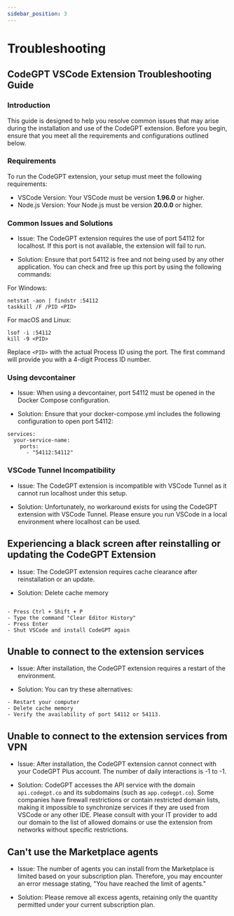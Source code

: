 ```yaml
---
sidebar_position: 3
---
```


# Troubleshooting

## CodeGPT VSCode Extension Troubleshooting Guide

### Introduction

This guide is designed to help you resolve common issues that may arise during the installation and use of the CodeGPT extension. Before you begin, ensure that you meet all the requirements and configurations outlined below.

### Requirements

To run the CodeGPT extension, your setup must meet the following requirements:

- VSCode Version: Your VSCode must be version **1.96.0** or higher.
- Node.js Version: Your Node.js must be version **20.0.0** or higher.

### Common Issues and Solutions

- Issue:
The CodeGPT extension requires the use of port 54112 for localhost. If this port is not available, the extension will fail to run.

- Solution:
Ensure that port 54112 is free and not being used by any other application. You can check and free up this port by using the following commands:

For Windows:

```
netstat -aon | findstr :54112
taskkill /F /PID <PID>
```

For macOS and Linux:

```
lsof -i :54112
kill -9 <PID>
```
Replace `<PID>` with the actual Process ID using the port. The first command will provide you with a 4-digit Process ID number.


### Using devcontainer

- Issue:
When using a devcontainer, port 54112 must be opened in the Docker Compose configuration.

- Solution:
Ensure that your docker-compose.yml includes the following configuration to open port 54112:

```
services:
  your-service-name:
    ports:
      - "54112:54112"
```

### VSCode Tunnel Incompatibility

- Issue:
The CodeGPT extension is incompatible with VSCode Tunnel as it cannot run localhost under this setup.

- Solution:
Unfortunately, no workaround exists for using the CodeGPT extension with VSCode Tunnel. Please ensure you run VSCode in a local environment where localhost can be used.

## Experiencing a black screen after reinstalling or updating the CodeGPT Extension
- Issue:
The CodeGPT extension requires cache clearance after reinstallation or an update.

- Solution: Delete cache memory
```

- Press Ctrl + Shift + P
- Type the command "Clear Editor History"
- Press Enter
- Shut VSCode and install CodeGPT again
```

## Unable to connect to the extension services
- Issue:
After installation, the CodeGPT extension requires a restart of the environment.

- Solution:
You can try these alternatives:
```
- Restart your computer
- Delete cache memory 
- Verify the availability of port 54112 or 54113.
```

## Unable to connect to the extension services from VPN 
- Issue:
After installation, the CodeGPT extension cannot connect with your CodeGPT Plus account. The number of daily interactions is -1 to -1.

- Solution:
CodeGPT accesses the API service with the domain `api.codegpt.co` and its subdomains (such as `app.codegpt.co`). Some companies have firewall restrictions or contain restricted domain lists, making it impossible to synchronize services if they are used from VSCode or any other IDE. 
Please consult with your IT provider to add our domain to the list of allowed domains or use the extension from networks without specific restrictions.

## Can't use the Marketplace agents
- Issue:
The number of agents you can install from the Marketplace is limited based on your subscription plan. Therefore, you may encounter an error message stating, "You have reached the limit of agents."

- Solution:
Please remove all excess agents, retaining only the quantity permitted under your current subscription plan.


